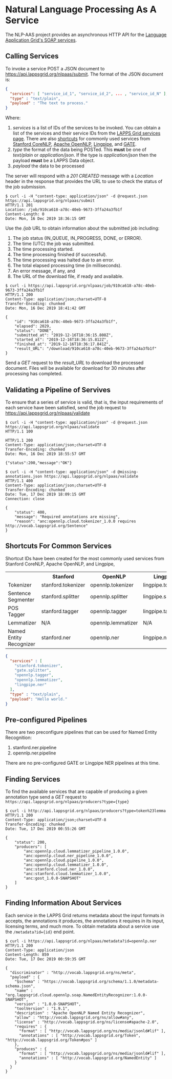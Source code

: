 # Natural Language Processing As A Service

The NLP-AAS project provides an asynchronous HTTP API for the [Language Application Grid's SOAP services](https://api.lappsgrid.org/services).

## Calling Services

To invoke a service POST a JSON document to https://api.lappsgrid.org/nlpaas/submit.  The format of the JSON document is:

```json
{
  "services": [ "service_id_1", "service_id_2", ... , "service_id_N" ],
  "type" : "text/plain",
  "payload" : "The text to process."
}
```

Where:

1. *services* is a list of IDs of the services to be invoked.  You can obtain a list of the services and their service IDs from the [LAPPS Grid services page]((https://api.lappsgrid.org/services)). There are also [shortcuts](#shortcuts-for-common-services) for commonly used services from [Stanford CoreNLP](https://stanfordnlp.github.io/CoreNLP/), [Apache OpenNLP](https://opennlp.apache.org), [Lingpipe](http://alias-i.com/index.html), and [GATE](https://gate.ac.uk).
1. *type* the format of the data being POSTed.  This **must** be one of *text/plain* or *application/json*.  If the type is *application/json* then the payload **must** be a LAPPS Data object. 
1. *payload* the data to be processed

The server will respond with a *201 CREATED* message with a *Location* header in the response that provides the URL to use to check the status of the job submission.

``` 
$ curl -i -H "content-type: application/json" -d @request.json https://api.lappsgrid.org/nlpaas/submit
HTTP/1.1 201 
Location: /job/910ca618-a78c-40eb-9673-3ffa24a3fb1f
Content-Length: 0
Date: Mon, 16 Dec 2019 18:36:15 GMT

```

Use the */job* URL to obtain information about the submitted job including:

1. The job status (IN_QUEUE, IN_PROGRESS, DONE, or ERROR).
1. The time (UTC) the job was submitted.
1. The time processing started.
1. The time processing finished (if successful).
1. The time processing was halted due to an error.
1. The total elapsed processing time (in milliseconds).
1. An error message, if any, and
1. The URL of the download file, if ready and available.

``` 
$ curl -i https://api.lappsgrid.org/nlpaas/job/910ca618-a78c-40eb-9673-3ffa24a3fb1f
HTTP/1.1 200 
Content-Type: application/json;charset=UTF-8
Transfer-Encoding: chunked
Date: Mon, 16 Dec 2019 18:41:42 GMT

{
    "id": "910ca618-a78c-40eb-9673-3ffa24a3fb1f",
    "elapsed": 2029,
    "status": "DONE",
    "submitted_at": "2019-12-16T18:36:15.808Z",
    "started_at": "2019-12-16T18:36:15.812Z",
    "finished_at": "2019-12-16T18:36:17.841Z",
    "result_URL": "/download/910ca618-a78c-40eb-9673-3ffa24a3fb1f"
}
```

Send a *GET* request to the *result_URL* to download the processed document.  Files will be available for download for 30 minutes after processing has completed.

## Validating a Pipeline of Servives

To ensure that a series of service is valid, that is, the input requirements of each service have been satisfied, send the job request to https://api.lappsgrid.org/nlpaas/validate

``` 
$ curl -i -H "content-type: application/json" -d @request.json https://api.lappsgrid.org/nlpaas/validate 
HTTP/1.1 100 

HTTP/1.1 200 
Content-Type: application/json;charset=UTF-8
Transfer-Encoding: chunked
Date: Mon, 16 Dec 2019 18:55:57 GMT

{"status":200,"message":"OK"}

$ curl -i -H "content-type: application/json" -d @missing-annotations.json https://api.lappsgrid.org/nlpaas/validate 
HTTP/1.1 400 
Content-Type: application/json;charset=UTF-8
Transfer-Encoding: chunked
Date: Tue, 17 Dec 2019 18:09:15 GMT
Connection: close

{
    "status": 400,
    "message": "Required annotations are missing",
    "reason": "anc:opennlp.cloud.tokenizer_1.0.0 requires http://vocab.lappsgrid.org/Sentence"
}
```

## Shortcuts For Common Services

Shortcut IDs have been created for the most commonly used services from Stanford CoreNLP, Apache OpenNLP, and Lingpipe,

<table>
    <tr>
    <th>&nbsp;</th>
    <th>Stanford</th>
    <th>OpenNLP</th>
    <th>Lingpipe</th>
    <th>Gate</th>
    </tr>
    <tr>
        <td>Tokenizer</td>
        <td>stanford.tokenizer</td>
        <td>opennlp.tokenizer</td>
        <td>lingpipe.tokenizer</td>
        <td>gate.tokenizer</td>
    </tr>
    <tr>
        <td>Sentence Segmenter</td>
        <td>stanford.splitter</td>
        <td>opennlp.splitter</td>
        <td>lingpipe.splitter</td>
        <td>gate.splitter</td>
    </tr>
    <tr>
        <td>POS Tagger</td>
        <td>stanford.tagger</td>
        <td>opennlp.tagger</td>
        <td>lingpipe.tagger</td>
        <td>gate.tagger
    </tr>
    <tr>
        <td>Lemmatizer</td>
        <td>N/A</td>
        <td>opennlp.lemmatizer</td>
        <td>N/A</td>
        <td>N/A</td>
    </tr>
    <tr>
        <td>Named Entity Recognizer</td>
        <td>stanford.ner</td>
        <td>opennlp.ner</td>
        <td>lingpipe.ner</td>
        <td>gate.ner</td>
    </tr>
</table>

```json
{
  "services" : [ 
    "stanford.tokenizer", 
    "gate.splitter",
    "opennlp.tagger",
    "opennlp.lemmatizer", 
    "lingpipe.ner" 
  ],
  "type" : "text/plain",
  "payload": "Hello world."
}
```

## Pre-configured Pipelines

There are two preconfigure pipelines that can be used for Named Entity Recognition:

1. stanford.ner.pipeline
1. opennlp.ner.pipeline

There are no pre-configured GATE or Lingpipe NER pipelines at this time.

## Finding Services

To find the available services that are capable of producing a given annotation type send a *GET* request to `https://api.lappsgrid.org/nlpaas/producers?type={type}`

``` 
$ curl -i http://api.lappsgrid.org/nlpaas/producers?type=token%23lemma
HTTP/1.1 200 
Content-Type: application/json;charset=UTF-8
Transfer-Encoding: chunked
Date: Tue, 17 Dec 2019 00:55:26 GMT

{
    "status": 200,
    "producers": [
        "anc:opennlp.cloud.lemmatizer_pipeline_1.0.0",
        "anc:opennlp.cloud.ner_pipeline_1.0.0",
        "anc:opennlp.cloud.pipeline_1.0.0",
        "anc:opennlp.cloud.lemmatizer_1.0.0",
        "anc:stanford.cloud.ner_1.0.0",
        "anc:stanford.cloud.lemmatizer_1.0.0",
        "anc:gost_1.0.0-SNAPSHOT"
    ]
}
```

## Finding Information About Services

Each service in the LAPPS Grid returns metadata about the input formats in accepts, the annotations it produces, the annotations it requires in its input, licensing terms, and much more.  To obtain metadata about a service use the `/metadata?id={id}` end point.

```
$ curl -i https://api.lappsgrid.org/nlpaas/metadata?id=opennlp.ner
HTTP/1.1 200 
Content-Type: application/json
Content-Length: 859
Date: Tue, 17 Dec 2019 00:59:35 GMT

{
  "discriminator" : "http://vocab.lappsgrid.org/ns/meta",
  "payload" : {
    "$schema" : "https://vocab.lappsgrid.org/schema/1.1.0/metadata-schema.json",
    "name" : "org.lappsgrid.cloud.opennlp.soap.NamedEntityRecognizer:1.0.0-SNAPSHOT",
    "version" : "1.0.0-SNAPSHOT",
    "toolVersion" : "1.9.1",
    "description" : "Apache OpenNLP Named Entity Recognizer",
    "allow" : "http://vocab.lappsgrid.org/ns/allow#any",
    "license" : "http://vocab.lappsgrid.org/ns/license#apache-2.0",
    "requires" : {
      "format" : [ "http://vocab.lappsgrid.org/ns/media/jsonld#lif" ],
      "annotations" : [ "http://vocab.lappsgrid.org/Token", "http://vocab.lappsgrid.org/Token#pos" ]
    },
    "produces" : {
      "format" : [ "http://vocab.lappsgrid.org/ns/media/jsonld#lif" ],
      "annotations" : [ "http://vocab.lappsgrid.org/NamedEntity" ]
    }
  }
}
```
